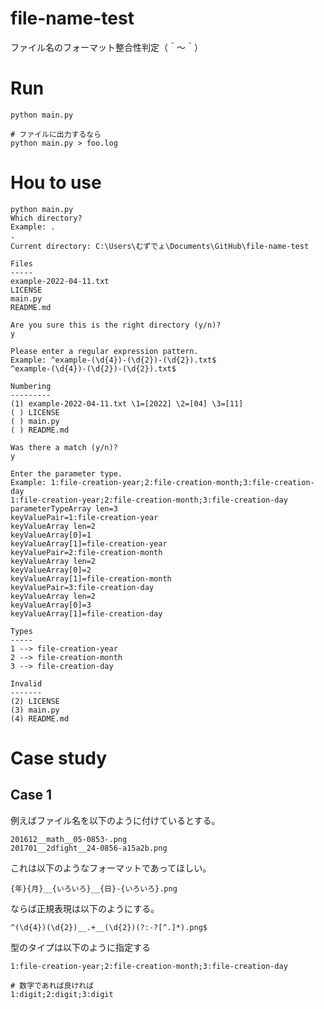 # file-name-test

ファイル名のフォーマット整合性判定（＾～＾）

# Run

```shell
python main.py

# ファイルに出力するなら
python main.py > foo.log
```

# Hou to use

```plaintext
python main.py
Which directory?
Example: .      
.
Current directory: C:\Users\むずでょ\Documents\GitHub\file-name-test

Files
-----
example-2022-04-11.txt
LICENSE
main.py
README.md

Are you sure this is the right directory (y/n)?
y

Please enter a regular expression pattern.    
Example: ^example-(\d{4})-(\d{2})-(\d{2}).txt$
^example-(\d{4})-(\d{2})-(\d{2}).txt$

Numbering
---------
(1) example-2022-04-11.txt \1=[2022] \2=[04] \3=[11]
( ) LICENSE
( ) main.py
( ) README.md

Was there a match (y/n)?
y

Enter the parameter type.
Example: 1:file-creation-year;2:file-creation-month;3:file-creation-day
1:file-creation-year;2:file-creation-month;3:file-creation-day
parameterTypeArray len=3
keyValuePair=1:file-creation-year
keyValueArray len=2
keyValueArray[0]=1
keyValueArray[1]=file-creation-year
keyValuePair=2:file-creation-month
keyValueArray len=2
keyValueArray[0]=2
keyValueArray[1]=file-creation-month
keyValuePair=3:file-creation-day
keyValueArray len=2
keyValueArray[0]=3
keyValueArray[1]=file-creation-day

Types
-----
1 --> file-creation-year
2 --> file-creation-month
3 --> file-creation-day

Invalid
-------
(2) LICENSE
(3) main.py
(4) README.md
```

# Case study

## Case 1

例えばファイル名を以下のように付けているとする。  

```plaintext
201612__math__05-0853-.png
201701__2dfight__24-0856-a15a2b.png
```

これは以下のようなフォーマットであってほしい。  

```plaintext
{年}{月}__{いろいろ}__{日}-{いろいろ}.png
```

ならば正規表現は以下のようにする。  

```plaintext
^(\d{4})(\d{2})__.+__(\d{2})(?:-?[^.]*).png$
```

型のタイプは以下のように指定する

```plaintext
1:file-creation-year;2:file-creation-month;3:file-creation-day

# 数字であれば良ければ
1:digit;2:digit;3:digit
```
